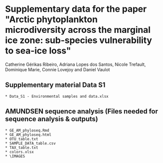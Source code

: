 # Supplementary data for the paper "Arctic phytoplankton microdiversity across the marginal ice zone: sub-species vulnerability to sea-ice loss"
Catherine Gérikas Ribeiro, Adriana Lopes dos Santos, Nicole Trefault, Dominique Marie, Connie Lovejoy and Daniel Vaulot

## Supplementary material Data S1

    * Data_S1 - Environmental samples and data.xlsx

## AMUNDSEN sequence analysis (Files needed for sequence analysis & outputs)

    * GE_AM_phyloseq.Rmd
    * GE_AM_phyloseq.html
    * OTU_table.txt
    * SAMPLE_DATA_table.csv
    * TAX_table.txt
    * colors.xlsx
    * \IMAGES
